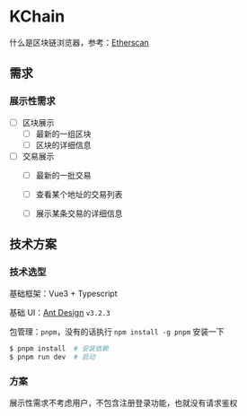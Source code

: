 # KChain

什么是区块链浏览器，参考：[Etherscan](https://cn.etherscan.com/)



## 需求

### 展示性需求

- [ ] 区块展示
    - [ ] 最新的一组区块
    - [ ] 区块的详细信息

- [ ] 交易展示
    - [ ] 最新的一批交易
    - [ ] 查看某个地址的交易列表
    - [ ] 展示某条交易的详细信息



## 技术方案

### 技术选型

基础框架：Vue3 + Typescript

基础 UI：[Ant Design](https://antdv.com/components/overview) `v3.2.3`

包管理：`pnpm`，没有的话执行 `npm install -g pnpm` 安装一下

``` bash
$ pnpm install  # 安装依赖
$ pnpm run dev  # 启动
```

### 方案

展示性需求不考虑用户，不包含注册登录功能，也就没有请求鉴权

